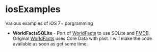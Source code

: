 iosExamples
===========

Various examples of iOS 7+ porgramming

* **WorldFactsSQLite** - Port of [WorldFacts](https://github.com/kharrison/CodeExamples/tree/master/WorldFacts) to use SQLite and [FMDB](https://github.com/ccgus/fmdb). Original  [WorldFacts](https://github.com/kharrison/CodeExamples/tree/master/WorldFacts) uses Core Data with plist. I will make the code available as soon as get some time.
